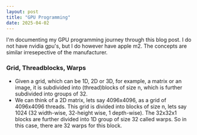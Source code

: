 ```yaml
---
layout: post
title: "GPU Programming"
date: 2025-04-02
---
```


I'm documenting my GPU programming journey through this blog post. I do not have nvidia gpu's, but I do however have apple m2. The concepts are similar irresepective of the manufacturer.

### Grid, Threadblocks, Warps

- Given a grid, which can be 1D, 2D or 3D, for example, a matrix or an image, it is subdivided into (thread)blocks of size n, which is further subdivided into groups of 32. 
- We can think of a 2D matrix, lets say 4096x4096, as a grid of 4096x4096 threads. This grid is divided into blocks of size n, lets say 1024 (32 width-wise, 32-height wise, 1 depth-wise).
  The 32x32x1 blocks are further divided into 1D group of size 32 called warps. So in this case, there are 32 warps for this block.
  
  